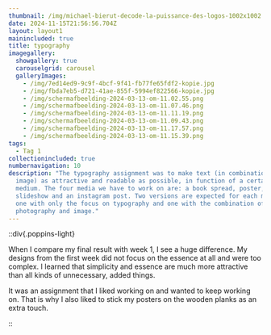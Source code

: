 ```yaml
---
thumbnail: /img/michael-bierut-decode-la-puissance-des-logos-1002x1002.jpg
date: 2024-11-15T21:56:56.704Z
layout: layout1
mainincluded: true
title: typography
imagegallery:
  showgallery: true
  carouselgrid: carousel
  galleryImages:
    - /img/7ed14ed9-9c9f-4bcf-9f41-fb77fe65fdf2-kopie.jpg
    - /img/fbda7eb5-d721-41ae-855f-5994ef822566-kopie.jpg
    - /img/scherm­afbeelding-2024-03-13-om-11.02.55.png
    - /img/scherm­afbeelding-2024-03-13-om-11.07.46.png
    - /img/scherm­afbeelding-2024-03-13-om-11.11.19.png
    - /img/scherm­afbeelding-2024-03-13-om-11.09.43.png
    - /img/scherm­afbeelding-2024-03-13-om-11.17.57.png
    - /img/scherm­afbeelding-2024-03-13-om-11.15.39.png
tags:
  - Tag 1
collectionincluded: true
numbernavigation: 10
description: "The typography assignment was to make text (in combination with
  image) as attractive and readable as possible, in function of a certain
  medium. The four media we have to work on are: a book spread, poster,
  slideshow and an instagram post. Two versions are expected for each medium,
  one with only the focus on typography and one with the combination of
  photography and image."
---
```


::div{.poppins-light}

When I compare my final result with week 1, I see a huge difference. My designs from the first week did not focus on the essence at all and were too complex. I learned that simplicity and essence are much more attractive than all kinds of unnecessary, added things.

It was an assignment that I liked working on and wanted to keep working on. That is why I also liked to stick my posters on the wooden planks as an extra touch.

::